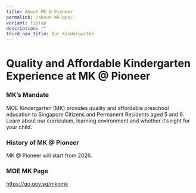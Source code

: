 ```yaml
---
title: About MK @ Pioneer
permalink: /about-mk-pps/
variant: tiptap
description: ""
third_nav_title: Our Kindergarten
---
```

<h1>Quality and Affordable Kindergarten Experience at MK @ Pioneer</h1>
<h3>MK’s Mandate</h3>
<p>MOE Kindergarten (MK) provides quality and affordable preschool education
to Singapore Citizens and Permanent Residents aged 5 and 6. Learn about
our curriculum, learning environment and whether it’s right for your child.</p>
<p></p>
<h3>History of MK @ Pioneer</h3>
<p>MK @ Pioneer will start from 2026.</p>
<p></p>
<h3>MOE MK Page</h3>
<p><a href="https://go.gov.sg/mkpmk" rel="noopener noreferrer nofollow" target="_blank">https://go.gov.sg/mkpmk</a>
</p>
<p></p>